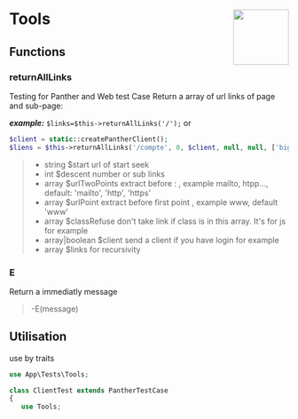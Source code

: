 # Tools <img align="right" width="100" height="100" src="https://avatars.githubusercontent.com/u/68180174?s=80 ">


## Functions

### returnAllLinks

Testing for Panther and Web test Case
Return a array of url links of page and sub-page:

***example:***
`$links=$this->returnAllLinks('/');`
or

```php  
$client = static::createPantherClient();
$liens = $this->returnAllLinks('/compte', 0, $client, null, null, ['bigpicture']);
```

>- string $start url of start seek
>- int $descent number or sub links
>- array $urlTwoPoints extract before : , example mailto, htpp..., default: 'mailto', 'http', 'https'
>- array $urlPoint extract before first point , example www, default 'www'
>- array $classRefuse don't take link if class is in this array. It's for js for example
>- array|boolean $client send a client if you have login for example
>- array $links for recursivity

### E

Return a immediatly message
>-E(message)

## Utilisation

use by traits

```php
use App\Tests\Tools;

class ClientTest extends PantherTestCase
{
   use Tools;
```
